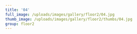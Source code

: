 ```yaml
---
title: '04'
full_image: /uploads/images/gallery/floor2/04.jpg
thumb_image: /uploads/images/gallery/floor2/thumbs/04.jpg
group: floor2
---
```


